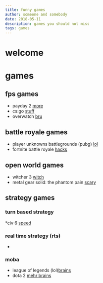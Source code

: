 ```yaml
---
title: funny games
author: someone and somebody
date: 2018-05-11
description: games you should not miss
tags: games
---
```


# welcome

# games

## fps games

* payday 2 [more](peanuttts/pages/payday2)
* cs:go [stuff](https://m.youtube.com/watch?v=szzPBXxx2rI)
* overwatch [bru](https://www.google.de/search?q=overwatch&ie=UTF-8&oe=UTF-8&hl=en-de&client=safari#imgrc=S3TMhds1_IKhRM:)

## battle royale games

* player unknowns battlegrounds (pubg) [lol](https://m.youtube.com/watch?v=OtOci3MCa1Q)
* fortnite battle royale [hacks](https://m.youtube.com/watch?v=TkJBKnHWTDM)

## open world games
* witcher 3 [witch](http://thewitcher.com/en/witcher3)
* metal gear solid: the phantom pain [scary](https://m.youtube.com/watch?v=clV3iKNc0XU)

## strategy games 

### turn based strategy 

*civ 6 [speed](https://m.youtube.com/watch?v=QWHMl6UXw1Y)

### real time strategy  (rts)

*

### moba

* league of legends (lol)[brains](https://m.youtube.com/watch?v=AeLoAXE8h_s)
* dota 2 [mehr brains](https://m.youtube.com/watch?v=xdqIKeeGeBw)
